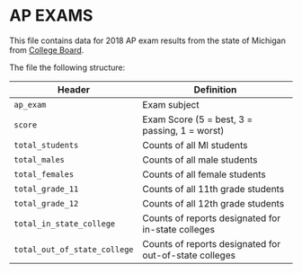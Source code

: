 # AP EXAMS

This file contains data for 2018 AP exam results from the state of Michigan from [College Board](https://research.collegeboard.org/programs/ap/data/participation/ap-2018).

The file the following structure:

Header | Definition
---|---------
`ap_exam` | Exam subject
`score` | Exam Score (5 = best, 3 = passing, 1 = worst)
`total_students` | Counts of all MI students
`total_males` | Counts of all male students
`total_females` | Counts of all female students
`total_grade_11` | Counts of all 11th grade students
`total_grade_12` | Counts of all 12th grade students
`total_in_state_college` | Counts of reports designated for in-state colleges
`total_out_of_state_college` | Counts of reports designated for out-of-state colleges